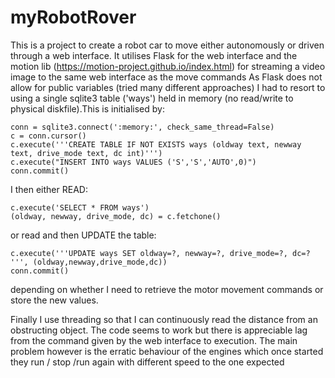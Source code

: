 # myRobotRover
This is a project to create a robot car to move either autonomously or driven through a web interface.
It utilises Flask for the web interface and the motion lib (https://motion-project.github.io/index.html)  for streaming a video image to the same web interface as the move commands
As Flask does not allow for public variables (tried many different approaches) I had to resort to using a single sqlite3 table ('ways') held in memory (no read/write to physical diskfile).This is initialised by:

    conn = sqlite3.connect(':memory:', check_same_thread=False)
    c = conn.cursor()
    c.execute('''CREATE TABLE IF NOT EXISTS ways (oldway text, newway text, drive_mode text, dc int)''')
    c.execute("INSERT INTO ways VALUES ('S','S','AUTO',0)")
    conn.commit()


I then either READ:

    c.execute('SELECT * FROM ways')
    (oldway, newway, drive_mode, dc) = c.fetchone()
    
or read and then UPDATE the table:

    c.execute('''UPDATE ways SET oldway=?, newway=?, drive_mode=?, dc=? ''', (oldway,newway,drive_mode,dc))
    conn.commit()
    
depending on whether I need to retrieve the motor movement commands or store the new values.

Finally I use threading so that I can continuously read  the distance from an obstructing object.
The code seems to work but there is appreciable lag from the command given by the web interface to execution. The main problem however is the erratic behaviour of the engines which once started they run / stop /run again with different speed to the one expected

